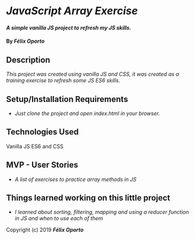 # _JavaScript Array Exercise_

#### _A simple vanilla JS project to refresh my JS skills._

#### By _**Félix Oporto**_

## Description

_This project was created using vanilla JS and CSS, it was created as a training exercise to refresh some JS ES6 skills._
## Setup/Installation Requirements

* _Just clone the project and open index.html in your browser._

## Technologies Used

Vanilla JS ES6 and CSS


## MVP - User Stories


* _A list of exercises to practice array methods in JS_


## Things learned working on this little project

* _I learned about sorting, filtering, mapping and using a reducer function in JS and when to use each of them_

Copyright (c) 2019 **_Félix Oporto_**
